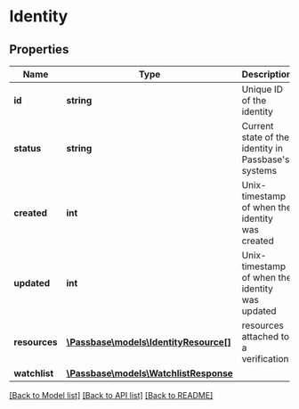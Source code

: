 # Identity

## Properties
Name | Type | Description | Notes
------------ | ------------- | ------------- | -------------
**id** | **string** | Unique ID of the identity | [optional] 
**status** | **string** | Current state of the identity in Passbase&#x27;s systems | [optional] 
**created** | **int** | Unix-timestamp of when the identity was created | [optional] 
**updated** | **int** | Unix-timestamp of when the identity was updated | [optional] 
**resources** | [**\Passbase\models\IdentityResource[]**](IdentityResource.md) | resources attached to a verification | [optional] 
**watchlist** | [**\Passbase\models\WatchlistResponse**](WatchlistResponse.md) |  | [optional] 

[[Back to Model list]](../../README.md#documentation-for-models) [[Back to API list]](../../README.md#documentation-for-api-endpoints) [[Back to README]](../../README.md)

